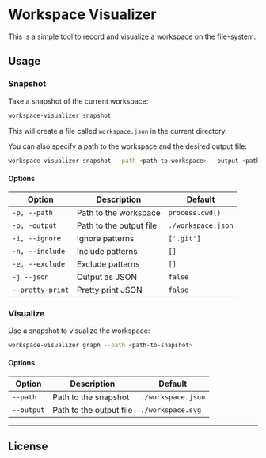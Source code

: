 # Workspace Visualizer

<!-- TODO: REDO THE README FILE !!! -->

This is a simple tool to record and visualize a workspace on the file-system.

<!-- TODO: Add a screenshot of the visualization -->

<!-- ! Not yet published on npm ! -->
<!--
## Installation

Install the package globally:

```sh
npm install -g workspace-visualizer
```
-->

## Usage

### Snapshot

Take a snapshot of the current workspace:

```sh
workspace-visualizer snapshot
```

This will create a file called `workspace.json` in the current directory.

You can also specify a path to the workspace and the desired output file:

```sh
workspace-visualizer snapshot --path <path-to-workspace> --output <path-to-output>
```

#### Options

| Option           | Description             | Default            |
| ---------------- | ----------------------- | ------------------ |
| `-p, --path`     | Path to the workspace   | `process.cwd()`    |
| `-o, -output`    | Path to the output file | `./workspace.json` |
| `-i, --ignore`   | Ignore patterns         | `['.git']`         |
| `-n, --include`  | Include patterns        | `[]`               |
| `-e, --exclude`  | Exclude patterns        | `[]`               |
| `-j --json`      | Output as JSON          | `false`            |
| `--pretty-print` | Pretty print JSON       | `false`            |


### Visualize

Use a snapshot to visualize the workspace:

```sh
workspace-visualizer graph --path <path-to-snapshot>
```

#### Options

| Option     | Description             | Default            |
| ---------- | ----------------------- | ------------------ |
| `--path`   | Path to the snapshot    | `./workspace.json` |
| `--output` | Path to the output file | `./workspace.svg`  |

---

## License


